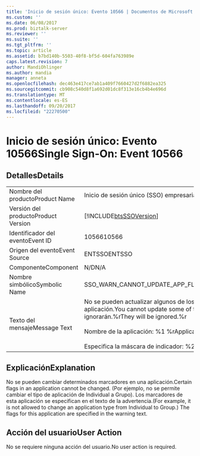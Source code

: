 ```yaml
---
title: 'Inicio de sesión único: Evento 10566 | Documentos de Microsoft'
ms.custom: ''
ms.date: 06/08/2017
ms.prod: biztalk-server
ms.reviewer: ''
ms.suite: ''
ms.tgt_pltfrm: ''
ms.topic: article
ms.assetid: b7bd140b-5503-40f8-bf5d-604fa763989e
caps.latest.revision: 7
author: MandiOhlinger
ms.author: mandia
manager: anneta
ms.openlocfilehash: dec463e417ce7ab1a409f7660427d2f6882ea325
ms.sourcegitcommit: cb908c540d8f1a692d01dc8f313e16cb4b4e696d
ms.translationtype: MT
ms.contentlocale: es-ES
ms.lasthandoff: 09/20/2017
ms.locfileid: "22270500"
---
```

# <a name="single-sign-on-event-10566"></a><span data-ttu-id="ac0e1-102">Inicio de sesión único: Evento 10566</span><span class="sxs-lookup"><span data-stu-id="ac0e1-102">Single Sign-On: Event 10566</span></span>
## <a name="details"></a><span data-ttu-id="ac0e1-103">Detalles</span><span class="sxs-lookup"><span data-stu-id="ac0e1-103">Details</span></span>  
  
|||  
|-|-|  
|<span data-ttu-id="ac0e1-104">Nombre del producto</span><span class="sxs-lookup"><span data-stu-id="ac0e1-104">Product Name</span></span>|<span data-ttu-id="ac0e1-105">Inicio de sesión único (SSO) empresarial</span><span class="sxs-lookup"><span data-stu-id="ac0e1-105">Enterprise Single Sign-On</span></span>|  
|<span data-ttu-id="ac0e1-106">Versión del producto</span><span class="sxs-lookup"><span data-stu-id="ac0e1-106">Product Version</span></span>|[!INCLUDE[btsSSOVersion](../includes/btsssoversion-md.md)]|  
|<span data-ttu-id="ac0e1-107">Identificador del evento</span><span class="sxs-lookup"><span data-stu-id="ac0e1-107">Event ID</span></span>|<span data-ttu-id="ac0e1-108">10566</span><span class="sxs-lookup"><span data-stu-id="ac0e1-108">10566</span></span>|  
|<span data-ttu-id="ac0e1-109">Origen del evento</span><span class="sxs-lookup"><span data-stu-id="ac0e1-109">Event Source</span></span>|<span data-ttu-id="ac0e1-110">ENTSSO</span><span class="sxs-lookup"><span data-stu-id="ac0e1-110">ENTSSO</span></span>|  
|<span data-ttu-id="ac0e1-111">Componente</span><span class="sxs-lookup"><span data-stu-id="ac0e1-111">Component</span></span>|<span data-ttu-id="ac0e1-112">N/D</span><span class="sxs-lookup"><span data-stu-id="ac0e1-112">N/A</span></span>|  
|<span data-ttu-id="ac0e1-113">Nombre simbólico</span><span class="sxs-lookup"><span data-stu-id="ac0e1-113">Symbolic Name</span></span>|<span data-ttu-id="ac0e1-114">SSO_WARN_CANNOT_UPDATE_APP_FLAGS</span><span class="sxs-lookup"><span data-stu-id="ac0e1-114">SSO_WARN_CANNOT_UPDATE_APP_FLAGS</span></span>|  
|<span data-ttu-id="ac0e1-115">Texto del mensaje</span><span class="sxs-lookup"><span data-stu-id="ac0e1-115">Message Text</span></span>|<span data-ttu-id="ac0e1-116">No se pueden actualizar algunos de los marcadores especificados para la aplicación.</span><span class="sxs-lookup"><span data-stu-id="ac0e1-116">You cannot update some of the specified flags for this application.</span></span> <span data-ttu-id="ac0e1-117">Se ignorarán.%r</span><span class="sxs-lookup"><span data-stu-id="ac0e1-117">They will be ignored.%r</span></span><br /><br /> <span data-ttu-id="ac0e1-118">Nombre de la aplicación: %1 %r</span><span class="sxs-lookup"><span data-stu-id="ac0e1-118">Application Name: %1%r</span></span><br /><br /> <span data-ttu-id="ac0e1-119">Especifica la máscara de indicador: %2</span><span class="sxs-lookup"><span data-stu-id="ac0e1-119">Specified Flag Mask: %2</span></span>|  
  
## <a name="explanation"></a><span data-ttu-id="ac0e1-120">Explicación</span><span class="sxs-lookup"><span data-stu-id="ac0e1-120">Explanation</span></span>  
 <span data-ttu-id="ac0e1-121">No se pueden cambiar determinados marcadores en una aplicación.</span><span class="sxs-lookup"><span data-stu-id="ac0e1-121">Certain flags in an application cannot be changed.</span></span> <span data-ttu-id="ac0e1-122">(Por ejemplo, no se permite cambiar el tipo de aplicación de Individual a Grupo). Los marcadores de esta aplicación se especifican en el texto de la advertencia.</span><span class="sxs-lookup"><span data-stu-id="ac0e1-122">(For example, it is not allowed to change an application type from Individual to Group.) The flags for this application are specified in the warning text.</span></span>  
  
## <a name="user-action"></a><span data-ttu-id="ac0e1-123">Acción del usuario</span><span class="sxs-lookup"><span data-stu-id="ac0e1-123">User Action</span></span>  
 <span data-ttu-id="ac0e1-124">No se requiere ninguna acción del usuario.</span><span class="sxs-lookup"><span data-stu-id="ac0e1-124">No user action is required.</span></span>